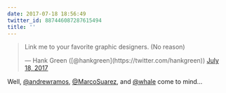 ```yaml
---
date: 2017-07-18 18:56:49
twitter_id: 887446087287615494
title: ''
---
```


<blockquote class="twitter-tweet"><p lang="en" dir="ltr">Link me to your favorite graphic designers. (No reason)</p>&mdash; Hank Green ([@hankgreen](https://twitter.com/hankgreen)) <a href="https://twitter.com/hankgreen/status/887444300971122688?ref_src=twsrc%5Etfw">July 18, 2017</a></blockquote>
<script async src="https://platform.twitter.com/widgets.js" charset="utf-8"></script>

Well, [@andrewramos](https://twitter.com/andrewramos), [@MarcoSuarez](https://twitter.com/MarcoSuarez), and [@whale](https://twitter.com/whale) come to mind…
